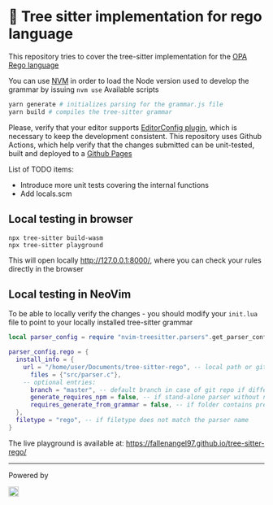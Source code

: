 # 🌳 Tree sitter implementation for rego language

This repository tries to cover the tree-sitter implementation for the [OPA Rego language](https://www.openpolicyagent.org/docs/latest/policy-language/)

You can use [NVM](https://github.com/nvm-sh/nvm) in order to load the Node version used to develop the grammar by issuing `nvm use`
Available scripts

```bash
yarn generate # initializes parsing for the grammar.js file
yarn build # compiles the tree-sitter grammar
```

Please, verify that your editor supports [EditorConfig plugin](https://editorconfig.org/), which is necessary to keep the development consistent.
This repository uses Github Actions, which help verify that the changes submitted can be unit-tested, built and deployed to a [Github Pages](https://fallenangel97.github.io/tree-sitter-rego/)

List of TODO items:
- Introduce more unit tests covering the internal functions
- Add locals.scm

## Local testing in browser

```
npx tree-sitter build-wasm
npx tree-sitter playground
```

This will open locally http://127.0.0.1:8000/, where you can check your rules
directly in the browser

## Local testing in NeoVim
To be able to locally verify the changes - you should modify your `init.lua` file
to point to your locally installed tree-sitter grammar

```lua
local parser_config = require "nvim-treesitter.parsers".get_parser_configs()

parser_config.rego = {
  install_info = {
    url = "/home/user/Documents/tree-sitter-rego", -- local path or git repo
      files = {"src/parser.c"},
    -- optional entries:
      branch = "master", -- default branch in case of git repo if different from master
      generate_requires_npm = false, -- if stand-alone parser without npm dependencies
      requires_generate_from_grammar = false, -- if folder contains pre-generated src/parser.c
  },
  filetype = "rego", -- if filetype does not match the parser name
}
```

The live playground is available at: https://fallenangel97.github.io/tree-sitter-rego/

---
Powered by

<a href='https://decodeapps.pp.ua/'><img height="20" src="https://decodeapps.pp.ua/_next/static/media/logo-light.3763f5cc.svg" /></a>
